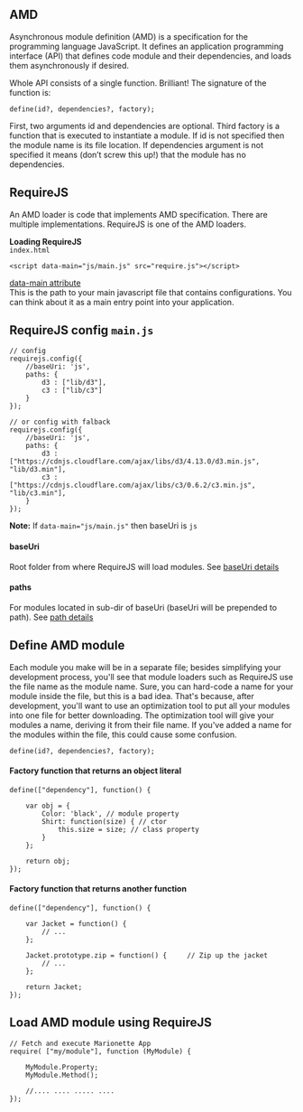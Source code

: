 ## AMD
Asynchronous module definition (AMD) is a specification for the programming language JavaScript. It defines an application programming interface (API) that defines code module and their dependencies, 
and loads them asynchronously if desired.    

Whole API consists of a single function. Brilliant! The signature of the function is:
```
define(id?, dependencies?, factory);
```
First, two arguments id and dependencies are optional. Third factory is a function that is executed to instantiate a module. 
If id is not specified then the module name is its file location. 
If dependencies argument is not specified it means (don’t screw this up!) that the module has no dependencies.

## RequireJS
An AMD loader is code that implements AMD specification. There are multiple implementations.
RequireJS is one of the AMD loaders.

**Loading RequireJS**    
`index.html`
```
<script data-main="js/main.js" src="require.js"></script>
```
[data-main attribute](http://requirejs.org/docs/api.html#data-main)     
This is the path to your main javascript file that contains configurations. You can think about it as a main entry point into your application.

## RequireJS config `main.js`
```
// config
requirejs.config({
	//baseUri: 'js',
	paths: {
		d3 : ["lib/d3"],
		c3 : ["lib/c3"]
	}
});

// or config with falback
requirejs.config({
	//baseUri: 'js',
	paths: {
		d3 : ["https://cdnjs.cloudflare.com/ajax/libs/d3/4.13.0/d3.min.js", "lib/d3.min"],
		c3 : ["https://cdnjs.cloudflare.com/ajax/libs/c3/0.6.2/c3.min.js", "lib/c3.min"],
	}
});
```
**Note:** If `data-main="js/main.js"` then baseUri is `js`   

#### baseUri
Root folder from where RequireJS will load modules. See [baseUri details](http://requirejs.org/docs/api.html#config-baseUrl)

#### paths
For modules located in sub-dir of baseUri (baseUri will be prepended to path). See [path details](http://requirejs.org/docs/api.html#config-paths)

## Define AMD module
Each module you make will be in a separate file; besides simplifying your development process, you'll see that module loaders such as RequireJS use the file name as the module name. Sure, you can hard-code a name for your module inside the file, but this is a bad idea. That's because, after development, you'll want to use an optimization tool to put all your modules into one file for better downloading. The optimization tool will give your modules a name, deriving it from their file name. If you've added a name for the modules within the file, this could cause some confusion.
```
define(id?, dependencies?, factory);
```
#### Factory function that returns an object literal
```
define(["dependency"], function() {

    var obj = {
        Color: 'black', // module property
        Shirt: function(size) { // ctor
            this.size = size; // class property
        }
    };

    return obj;
});
```
#### Factory function that returns another function
```
define(["dependency"], function() {

    var Jacket = function() {
        // ...
    };

    Jacket.prototype.zip = function() {     // Zip up the jacket
        // ...
    };

    return Jacket;
});
```

## Load AMD module using RequireJS
```
// Fetch and execute Marionette App
require( ["my/module"], function (MyModule) {

    MyModule.Property;
    MyModule.Method();
    
    //.... .... ..... ....
});
```


